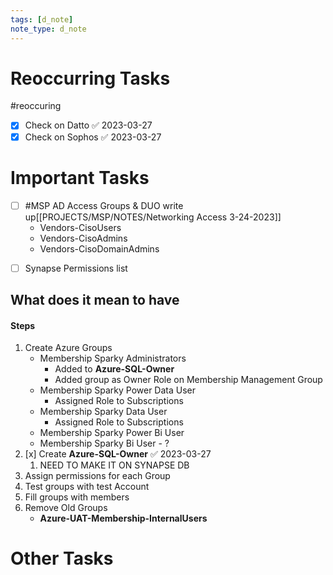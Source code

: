 ```yaml
---
tags: [d_note]
note_type: d_note
---
```


# Reoccurring Tasks

#reoccuring

- [x] Check on Datto ✅ 2023-03-27
- [x] Check on Sophos ✅ 2023-03-27

# Important Tasks
* [ ] #MSP AD Access Groups  & DUO write up[[PROJECTS/MSP/NOTES/Networking Access 3-24-2023]]
	* Vendors-CisoUsers
	* Vendors-CisoAdmins
	* Vendors-CisoDomainAdmins

- [ ] Synapse Permissions list
## What does it mean to have 
#### Steps
1. Create Azure Groups
	* Membership Sparky Administrators
		* Added to **Azure-SQL-Owner**
		* Added group as Owner Role on Membership Management Group
	* Membership Sparky Power Data User
		* Assigned Role to Subscriptions
	* Membership Sparky Data User
		* Assigned Role to Subscriptions
	* Membership Sparky Power Bi User
	* Membership Sparky Bi User - ?
1. [x] Create **Azure-SQL-Owner** ✅ 2023-03-27
	1. NEED TO MAKE IT ON SYNAPSE DB
2. Assign permissions for each Group
3. Test groups with test Account
4. Fill groups with members
5. Remove Old Groups
	* **Azure-UAT-Membership-InternalUsers**

# Other Tasks
